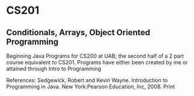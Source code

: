 CS201
======
  Conditionals, Arrays, Object Oriented Programming
------
  Beginning Java Programs for CS200 at UAB; 
   the second half of a 2 part course equivalent to CS201. 
   Programs have either been created by me or attained through Intro to Programming

  References:
   Sedgewick, Robert and Kevin Wayne. Introduction to Programming in Java. New
     York:Pearson Education, Inc, 2008. Print
